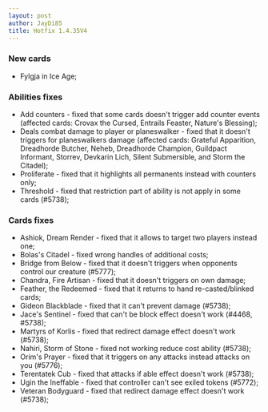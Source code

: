 ```yaml
---
layout: post
author: JayDi85
title: Hotfix 1.4.35V4
---
```

### New cards
 * Fylgja in Ice Age;

### Abilities fixes
* Add counters - fixed that some cards doesn't trigger add counter events (affected cards: Crovax the Cursed, Entrails Feaster, Nature's Blessing);
* Deals combat damage to player or planeswalker - fixed that it doesn't triggers for planeswalkers damage (affected cards: Grateful Apparition, Dreadhorde Butcher, Neheb, Dreadhorde Champion, Guildpact Informant, Storrev, Devkarin Lich, Silent Submersible, and Storm the Citadel);
* Proliferate - fixed that it highlights all permanents instead with counters only;
* Threshold - fixed that restriction part of ability is not apply in some cards (#5738);

### Cards fixes
* Ashiok, Dream Render - fixed that it allows to target two players instead one;
* Bolas's Citadel - fixed wrong handles of additional costs;
* Bridge from Below - fixed that it doesn't triggers when opponents control our creature (#5777);
* Chandra, Fire Artisan - fixed that it doesn't triggers on own damage;
* Feather, the Redeemed - fixed that it returns to hand re-casted/blinked cards;
* Gideon Blackblade - fixed that it can't prevent damage (#5738);
* Jace's Sentinel - fixed that can't be block effect doesn't work (#4468, #5738);
* Martyrs of Korlis - fixed that redirect damage effect doesn't work (#5738);
* Nahiri, Storm of Stone - fixed not working reduce cost ability (#5738);
* Orim's Prayer - fixed that it triggers on any attacks instead attacks on you (#5776);
* Terentatek Cub - fixed that attacks if able effect doesn't work (#5738);
* Ugin the Ineffable - fixed that controller can't see exiled tokens (#5772);
* Veteran Bodyguard - fixed that redirect damage effect doesn't work (#5738);